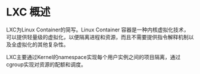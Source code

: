 # LXC 概述

LXC为Linux Container的简写。Linux Container 容器是一种内核虚拟化技术，可以提供轻量级的虚拟化，以便隔离进程和资源，而且不需要提供指令解释机制以及全虚拟化的其他复杂性。

LXC主要通过Kernel的namespace实现每个用户实例之间的项目隔离，通过cgroup实现对资源的配额和调度。